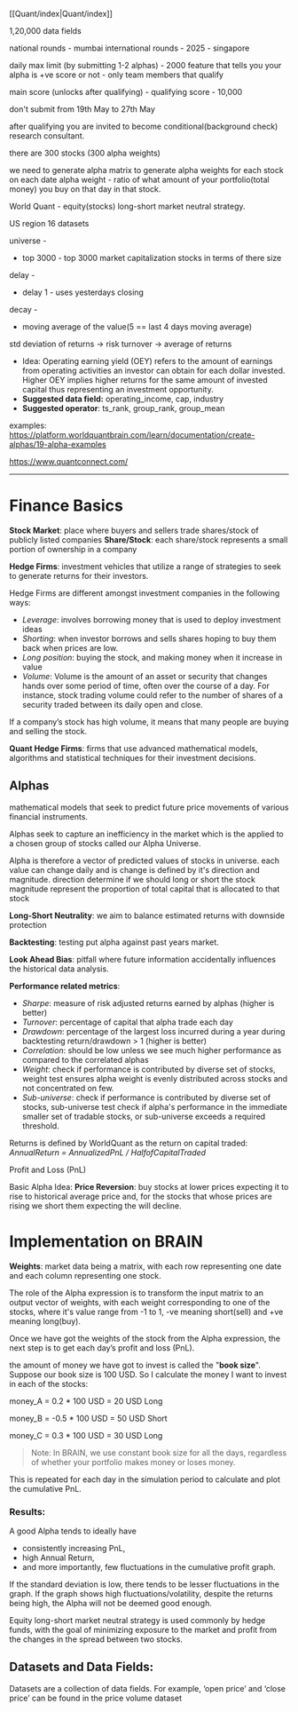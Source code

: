 [[Quant/index|Quant/index]]

1,20,000 data fields 

national rounds - mumbai
international rounds - 2025 - singapore

daily max limit (by submitting 1-2 alphas) - 2000
feature that tells you your alpha is +ve score or not - only team members that qualify

main score (unlocks after qualifying) - 
qualifying score - 10,000

don't submit from 19th May to 27th May

after qualifying you are invited to become conditional(background check) research consultant.

there are 300 stocks (300 alpha weights)

we need to generate  alpha matrix to generate alpha weights for each stock on each date
alpha weight - ratio of what amount of your portfolio(total money) you buy on that day in that stock.


World Quant - equity(stocks) long-short market neutral strategy.

US region 
16 datasets

universe - 
- top 3000 - top 3000 market capitalization stocks in terms of there size

delay - 
- delay 1 - uses yesterdays closing 

decay - 
- moving average of the value(5 == last 4 days moving average)

std deviation of returns -> risk
turnover -> average of returns


- Idea: Operating earning yield (OEY) refers to the amount of earnings from operating activities an investor can obtain for each dollar invested. Higher OEY implies higher returns for the same amount of invested capital thus representing an investment opportunity.  
- **Suggested data field:** operating_income, cap, industry
- **Suggested operator**: ts_rank, group_rank, group_mean

examples: https://platform.worldquantbrain.com/learn/documentation/create-alphas/19-alpha-examples

https://www.quantconnect.com/


---

# Finance Basics

**Stock Market**: place where buyers and sellers trade shares/stock of publicly listed companies 
**Share/Stock**: each share/stock represents a small portion of ownership in a company 

**Hedge Firms**: investment vehicles that utilize a range of strategies to seek to generate returns for their investors.

Hedge Firms are different amongst investment companies in the following ways:
- *Leverage*: involves borrowing money that is used to deploy investment ideas
- *Shorting*: when investor borrows and sells shares hoping to buy them back when prices are low.
- *Long position*: buying the stock, and making money when it increase in value
- *Volume*: Volume is the amount of an asset or security that changes hands over some period of time, often over the course of a day. For instance, stock trading volume could refer to the number of shares of a security traded between its daily open and close.

If a company’s stock has high volume, it means that many people are buying and selling the stock.

**Quant Hedge Firms**: firms that use advanced mathematical models, algorithms and statistical techniques for their investment decisions. 

## Alphas 
mathematical models that seek to predict future price movements of various financial instruments.  

Alphas seek to capture an inefficiency in the market which is the applied to a chosen group of stocks called our Alpha Universe.

Alpha is therefore a vector of predicted values of stocks in universe.
each value can change daily and is change is defined by it's direction and magnitude.
direction determine if we should long or short the stock
magnitude represent the proportion of total capital that is allocated to that stock

**Long-Short Neutrality**: we aim to balance estimated returns with downside protection 

**Backtesting**: testing put alpha against past years market. 

**Look Ahead Bias**: pitfall where future information accidentally influences the historical data analysis.

**Performance related metrics**:
- *Sharpe*: measure of risk adjusted returns earned by alphas (higher is better)
- *Turnover*: percentage of capital that alpha trade each day
- *Drawdown*: percentage of the largest loss incurred during a year during backtesting
		return/drawdown > 1 (higher is better)
- *Correlation*: should be low unless we see much higher performance as compared to the correlated alphas
- *Weight*: check if performance is contributed by diverse set of stocks, weight test ensures alpha weight is evenly distributed across stocks and not concentrated on few.
- *Sub-universe*:  check if performance is contributed by diverse set of stocks, sub-universe test check if alpha's performance in the immediate smaller set of tradable stocks, or sub-universe exceeds a required threshold.

Returns is defined by WorldQuant as the return on capital traded:
	*AnnualReturn = AnnualizedPnL / HalfofCapitalTraded*

Profit and Loss (PnL)

Basic Alpha Idea: 
	**Price Reversion**: buy stocks at lower prices expecting it to rise to historical average price and, for the stocks that whose prices are rising we short them expecting the will decline.


# Implementation on BRAIN

**Weights**: market data being a matrix, with each row representing one date and each column representing one stock.

The role of the Alpha expression is to transform the input matrix to an output vector of weights, with each weight corresponding to one of the stocks, where it's value range from -1 to 1, -ve meaning short(sell) and +ve meaning long(buy). 

Once we have got the weights of the stock from the Alpha expression, the next step is to get each day’s profit and loss (PnL).

the amount of money we have got to invest is called the "**book size**". Suppose our book size is 100 USD. So I calculate the money I want to invest in each of the stocks:

money_A = 0.2 * 100 USD = 20 USD Long

money_B = -0.5 * 100 USD = 50 USD Short

money_C = 0.3 * 100 USD = 30 USD Long

> Note: In BRAIN, we use constant book size for all the days, regardless of whether your portfolio makes money or loses money.

This is repeated for each day in the simulation period to calculate and plot the cumulative PnL.

### Results:

A good Alpha tends to ideally have 
- consistently increasing PnL, 
- high Annual Return, 
- and more importantly, few fluctuations in the cumulative profit graph. 

If the standard deviation is low, there tends to be lesser fluctuations in the graph. 
If the graph shows high fluctuations/volatility, despite the returns being high, the Alpha will not be deemed good enough.

Equity long-short market neutral strategy is used commonly by hedge funds, with the goal of minimizing exposure to the market and profit from the changes in the spread between two stocks.

## Datasets and Data Fields:

Datasets are a collection of data fields. 
For example, ‘open price’ and ‘close price’ can be found in the price volume dataset

